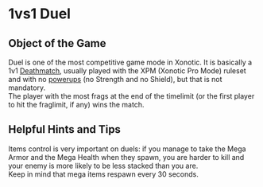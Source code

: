 1vs1 Duel
=========

Object of the Game
------------------

Duel is one of the most competitive game mode in Xonotic. It is basically a 1v1 [Deathmatch](Deathmatch), usually played with the XPM (Xonotic Pro Mode) ruleset and with no [powerups](Powerups) (no Strength and no Shield), but that is not mandatory.  
The player with the most frags at the end of the timelimit (or the first player to hit the fraglimit, if any) wins the match.

Helpful Hints and Tips
----------------------

Items control is very important on duels: if you manage to take the Mega Armor and the Mega Health when they spawn, you are harder to kill and your enemy is more likely to be less stacked than you are.  
Keep in mind that mega items respawn every 30 seconds.